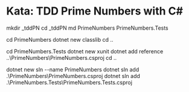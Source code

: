 # Kata: TDD Prime Numbers with C#

mkdir _tddPN
cd _tddPN
md PrimeNumbers PrimeNumbers.Tests

cd PrimeNumbers
dotnet new classlib
cd ..

cd PrimeNumbers.Tests
dotnet new xunit
dotnet add reference ..\PrimeNumbers\PrimeNumbers.csproj
cd ..

dotnet new sln --name PrimeNumbers
dotnet sln add .\PrimeNumbers\PrimeNumbers.csproj
dotnet sln add .\PrimeNumbers.Tests\PrimeNumbers.Tests.csproj

